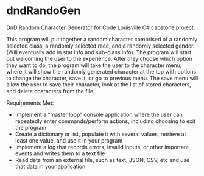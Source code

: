 # dndRandoGen
DnD Random Character Generator for Code Louisville C# capstone project.

This program will put together a random character comprised of a randomly selected
class, a randomly selected race, and a randomly selected gender. (Will eventually add in stat info and sub-class info).
The program will start out welcoming the user to the experience. After they choose which option they want to do, the program will take the user to the character menu, where it will show the randomly generated character at the top with options to change the character, save it, or go to previous menu. The save menu will allow the user to save their character, look at the list of stored characters, and delete characters from the file.

Requirements Met:
- Implement a “master loop” console application where the user can repeatedly enter commands/perform actions, including choosing to exit the program
- Create a dictionary or list, populate it with several values, retrieve at least one value, and use it in your program
- Implement a log that records errors, invalid inputs, or other important events and writes them to a text file
- Read data from an external file, such as text, JSON, CSV, etc and use that data in your application
